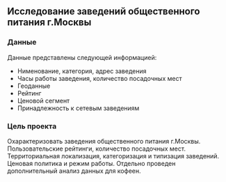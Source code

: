 ## Исследование заведений общественного питания г.Москвы
### Данные
Данные представлены следующей информацией:
 - Нименование, категория, адрес заведения
 - Часы работы заведения, количество посадочных мест
 - Геоданные 
 - Рейтинг
 - Ценовой сегмент
 - Принадлежность к сетевым заведениям
 ### Цель проекта
 Охарактеризовать заведения общественного питания г.Москвы. Пользовательские рейтинги, количество посадочных мест.
 Территориальная локализация, категоризация и типизация заведений. Ценовая политика и режим работы.
 Отдельно проведен дополнительный анализ данных для кофеен.
